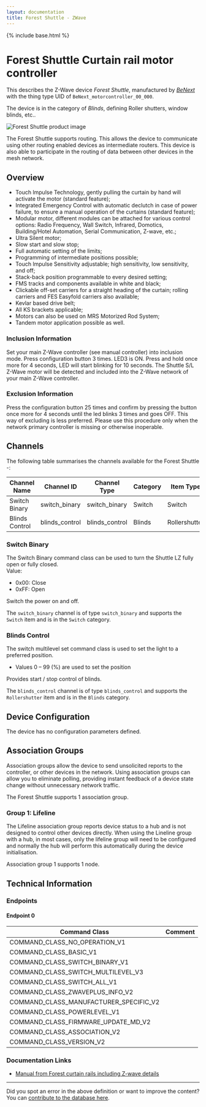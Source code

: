 ```yaml
---
layout: documentation
title: Forest Shuttle - ZWave
---
```


{% include base.html %}

# Forest Shuttle Curtain rail motor controller
This describes the Z-Wave device *Forest Shuttle*, manufactured by *[BeNext](http://www.benext.eu/)* with the thing type UID of ```BeNext_motorcontroller_00_000```.

The device is in the category of *Blinds*, defining Roller shutters, window blinds, etc..

![Forest Shuttle product image](https://opensmarthouse.org/assets/zwave/attachments/1215/Shuttle-590.png)


The Forest Shuttle supports routing. This allows the device to communicate using other routing enabled devices as intermediate routers.  This device is also able to participate in the routing of data between other devices in the mesh network.

## Overview

  * Touch lmpulse Technology, gently pulling the curtain by hand will activate the motor (standard feature);
  * Integrated Emergency Control with automatic de­clutch in case of power failure, to ensure a manual operation of the curtains (standard feature);
  * Modular motor, different modules can be attached for various control options: Radio Frequency, Wall Switch, lnfrared, Domotics, Building/Hotel Automa­tion, Serial Communication, Z-wave, etc.;
  * Ultra Silent motor;
  * Slow start and slow stop;
  * Full automatic setting of the limits;
  * Programming of intermediate positions possible;
  * Touch lmpulse Sensitivity adjustable; high sensitivity, low sensitivity, and off;
  * Stack-back position programmable to every desired setting;
  * FMS tracks and components available in white and black;
  * Clickable off-set carriers for a straight heading of the curtain; rolling carriers and FES Easyfold carriers also available;
  * Kevlar based drive belt;
  * All KS brackets applicable;
  * Motors can also be used on MRS Motorized Rod System;
  * Tandem motor application possible as well.

### Inclusion Information

Set your main Z-Wave controller (see manual controller) into inclusion mode. Press configuration button 3 times. LED3 is ON. Press and hold once more for 4 seconds, LED will start blinking for 10 seconds. The Shuttle S/L Z-Wave motor will be detected and included into the Z-Wave network of your main Z-Wave controller.

### Exclusion Information

Press the configuration button 25 times and confirm by pressing the button once more for 4 seconds until the led blinks 3 times and goes OFF. This way of excluding is less preferred. Please use this procedure only when the network primary controller is missing or otherwise inoperable. 

## Channels

The following table summarises the channels available for the Forest Shuttle -:

| Channel Name | Channel ID | Channel Type | Category | Item Type |
|--------------|------------|--------------|----------|-----------|
| Switch Binary | switch_binary | switch_binary | Switch | Switch | 
| Blinds Control | blinds_control | blinds_control | Blinds | Rollershutter | 

### Switch Binary
The Switch Binary command class can be used to turn the Shuttle LZ fully open or fully closed.  
Value:

- 0x00: Close  
- 0xFF: Open

Switch the power on and off.

The ```switch_binary``` channel is of type ```switch_binary``` and supports the ```Switch``` item and is in the ```Switch``` category.

### Blinds Control
The switch multilevel set command class is used to set the light to a preferred position.  
- Values 0 – 99 (%) are used to set the position 

Provides start / stop control of blinds.

The ```blinds_control``` channel is of type ```blinds_control``` and supports the ```Rollershutter``` item and is in the ```Blinds``` category.



## Device Configuration

The device has no configuration parameters defined.

## Association Groups

Association groups allow the device to send unsolicited reports to the controller, or other devices in the network. Using association groups can allow you to eliminate polling, providing instant feedback of a device state change without unnecessary network traffic.

The Forest Shuttle supports 1 association group.

### Group 1: Lifeline

The Lifeline association group reports device status to a hub and is not designed to control other devices directly. When using the Lineline group with a hub, in most cases, only the lifeline group will need to be configured and normally the hub will perform this automatically during the device initialisation.

Association group 1 supports 1 node.

## Technical Information

### Endpoints

#### Endpoint 0

| Command Class | Comment |
|---------------|---------|
| COMMAND_CLASS_NO_OPERATION_V1| |
| COMMAND_CLASS_BASIC_V1| |
| COMMAND_CLASS_SWITCH_BINARY_V1| |
| COMMAND_CLASS_SWITCH_MULTILEVEL_V3| |
| COMMAND_CLASS_SWITCH_ALL_V1| |
| COMMAND_CLASS_ZWAVEPLUS_INFO_V2| |
| COMMAND_CLASS_MANUFACTURER_SPECIFIC_V2| |
| COMMAND_CLASS_POWERLEVEL_V1| |
| COMMAND_CLASS_FIRMWARE_UPDATE_MD_V2| |
| COMMAND_CLASS_ASSOCIATION_V2| |
| COMMAND_CLASS_VERSION_V2| |

### Documentation Links

* [Manual from Forest curtain rails including Z-wave details](https://www.opensmarthouse.org/zwavedatabase/1215/download-287-Installing-the-FOREST-SHUTTLE-S-M-L--Z-wave-V1-6EN.pdf)

---

Did you spot an error in the above definition or want to improve the content?
You can [contribute to the database here](https://www.opensmarthouse.org/zwavedatabase/1215).

